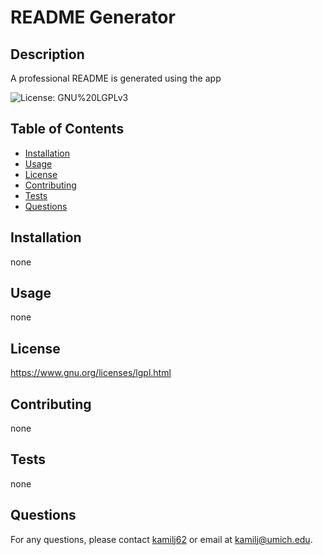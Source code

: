 # README Generator
  
  ## Description
  A professional README is generated using the app

  ![License: GNU%20LGPLv3](https://img.shields.io/badge/License-GNU%20LGPLv3-brightgreen.svg)
  
  ## Table of Contents
  - [Installation](#installation)
  - [Usage](#usage)
  - [License](#license)
  - [Contributing](#contributing)
  - [Tests](#tests)
  - [Questions](#questions)
  
  ## Installation
  none
  
  ## Usage
  none
  
  ## License
  https://www.gnu.org/licenses/lgpl.html

  ## Contributing
  none
  
  ## Tests
  none
  
  ## Questions
  For any questions, please contact [kamilj62](https://github.com/kamilj62) or email at kamilj@umich.edu.
  